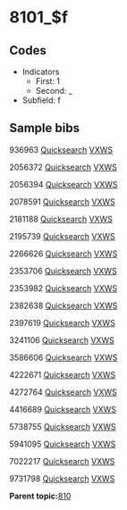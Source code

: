 # 8101\_$f

## Codes

-   Indicators
    -   First: 1
    -   Second: \_
-   Subfield: f

## Sample bibs

936963 [Quicksearch](https://search.library.yale.edu/catalog/936963) [VXWS](http://prodorbis.library.yale.edu:7014/vxws/GetHoldingsService?bibId=936963)

2056372 [Quicksearch](https://search.library.yale.edu/catalog/2056372) [VXWS](http://prodorbis.library.yale.edu:7014/vxws/GetHoldingsService?bibId=2056372)

2056394 [Quicksearch](https://search.library.yale.edu/catalog/2056394) [VXWS](http://prodorbis.library.yale.edu:7014/vxws/GetHoldingsService?bibId=2056394)

2078591 [Quicksearch](https://search.library.yale.edu/catalog/2078591) [VXWS](http://prodorbis.library.yale.edu:7014/vxws/GetHoldingsService?bibId=2078591)

2181188 [Quicksearch](https://search.library.yale.edu/catalog/2181188) [VXWS](http://prodorbis.library.yale.edu:7014/vxws/GetHoldingsService?bibId=2181188)

2195739 [Quicksearch](https://search.library.yale.edu/catalog/2195739) [VXWS](http://prodorbis.library.yale.edu:7014/vxws/GetHoldingsService?bibId=2195739)

2266626 [Quicksearch](https://search.library.yale.edu/catalog/2266626) [VXWS](http://prodorbis.library.yale.edu:7014/vxws/GetHoldingsService?bibId=2266626)

2353706 [Quicksearch](https://search.library.yale.edu/catalog/2353706) [VXWS](http://prodorbis.library.yale.edu:7014/vxws/GetHoldingsService?bibId=2353706)

2353982 [Quicksearch](https://search.library.yale.edu/catalog/2353982) [VXWS](http://prodorbis.library.yale.edu:7014/vxws/GetHoldingsService?bibId=2353982)

2382638 [Quicksearch](https://search.library.yale.edu/catalog/2382638) [VXWS](http://prodorbis.library.yale.edu:7014/vxws/GetHoldingsService?bibId=2382638)

2397619 [Quicksearch](https://search.library.yale.edu/catalog/2397619) [VXWS](http://prodorbis.library.yale.edu:7014/vxws/GetHoldingsService?bibId=2397619)

3241106 [Quicksearch](https://search.library.yale.edu/catalog/3241106) [VXWS](http://prodorbis.library.yale.edu:7014/vxws/GetHoldingsService?bibId=3241106)

3586606 [Quicksearch](https://search.library.yale.edu/catalog/3586606) [VXWS](http://prodorbis.library.yale.edu:7014/vxws/GetHoldingsService?bibId=3586606)

4222671 [Quicksearch](https://search.library.yale.edu/catalog/4222671) [VXWS](http://prodorbis.library.yale.edu:7014/vxws/GetHoldingsService?bibId=4222671)

4272764 [Quicksearch](https://search.library.yale.edu/catalog/4272764) [VXWS](http://prodorbis.library.yale.edu:7014/vxws/GetHoldingsService?bibId=4272764)

4416689 [Quicksearch](https://search.library.yale.edu/catalog/4416689) [VXWS](http://prodorbis.library.yale.edu:7014/vxws/GetHoldingsService?bibId=4416689)

5738755 [Quicksearch](https://search.library.yale.edu/catalog/5738755) [VXWS](http://prodorbis.library.yale.edu:7014/vxws/GetHoldingsService?bibId=5738755)

5941095 [Quicksearch](https://search.library.yale.edu/catalog/5941095) [VXWS](http://prodorbis.library.yale.edu:7014/vxws/GetHoldingsService?bibId=5941095)

7022217 [Quicksearch](https://search.library.yale.edu/catalog/7022217) [VXWS](http://prodorbis.library.yale.edu:7014/vxws/GetHoldingsService?bibId=7022217)

9731798 [Quicksearch](https://search.library.yale.edu/catalog/9731798) [VXWS](http://prodorbis.library.yale.edu:7014/vxws/GetHoldingsService?bibId=9731798)

**Parent topic:**[810](../../tags/810/810.md)

